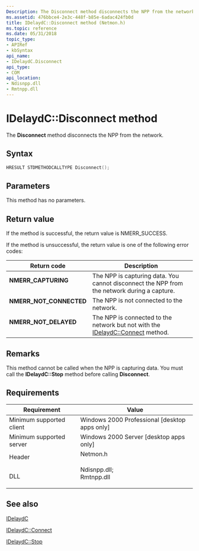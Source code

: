 ```yaml
---
Description: The Disconnect method disconnects the NPP from the network.
ms.assetid: 476bbce4-2e3c-448f-b85e-6adac424fb0d
title: IDelaydC::Disconnect method (Netmon.h)
ms.topic: reference
ms.date: 05/31/2018
topic_type: 
- APIRef
- kbSyntax
api_name: 
- IDelaydC.Disconnect
api_type: 
- COM
api_location: 
- Ndisnpp.dll
- Rmtnpp.dll
---
```


# IDelaydC::Disconnect method

The **Disconnect** method disconnects the NPP from the network.

## Syntax


```C++
HRESULT STDMETHODCALLTYPE Disconnect();
```



## Parameters

This method has no parameters.

## Return value

If the method is successful, the return value is NMERR\_SUCCESS.

If the method is unsuccessful, the return value is one of the following error codes:



| Return code                                                                                          | Description                                                                                                       |
|------------------------------------------------------------------------------------------------------|-------------------------------------------------------------------------------------------------------------------|
| <dl> <dt>**NMERR\_CAPTURING**</dt> </dl>      | The NPP is capturing data. You cannot disconnect the NPP from the network during a capture.<br/>            |
| <dl> <dt>**NMERR\_NOT\_CONNECTED**</dt> </dl> | The NPP is not connected to the network.<br/>                                                               |
| <dl> <dt>**NMERR\_NOT\_DELAYED**</dt> </dl>   | The NPP is connected to the network but not with the [IDelaydC::Connect](idelaydc-connect.md) method.<br/> |



 

## Remarks

This method cannot be called when the NPP is capturing data. You must call the **IDelaydC::Stop** method before calling **Disconnect**.

## Requirements



| Requirement | Value |
|-------------------------------------|----------------------------------------------------------------------------------------------------------------------------------------------------------|
| Minimum supported client<br/> | Windows 2000 Professional \[desktop apps only\]<br/>                                                                                               |
| Minimum supported server<br/> | Windows 2000 Server \[desktop apps only\]<br/>                                                                                                     |
| Header<br/>                   | <dl> <dt>Netmon.h</dt> </dl>                                                                      |
| DLL<br/>                      | <dl> <dt>Ndisnpp.dll; </dt> <dt>Rmtnpp.dll</dt> </dl> |



## See also

<dl> <dt>

[IDelaydC](idelaydc.md)
</dt> <dt>

[IDelaydC::Connect](idelaydc-connect.md)
</dt> <dt>

[IDelaydC::Stop](idelaydc-stop.md)
</dt> </dl>

 

 




